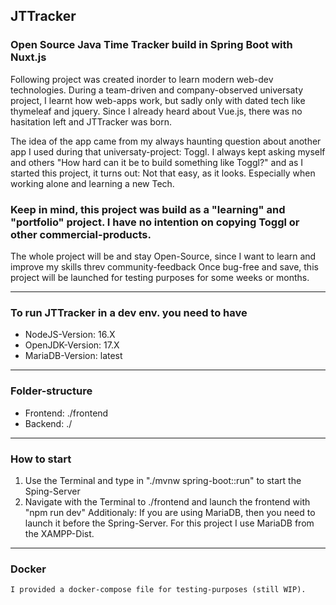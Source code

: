 ## JTTracker
### Open Source Java Time Tracker build in Spring Boot with Nuxt.js

Following project was created inorder to learn modern web-dev technologies. 
During a team-driven and company-observed universaty project, I learnt how web-apps work, but sadly only with dated tech like thymeleaf and jquery. Since I already heard about Vue.js, there was no hasitation left and JTTracker was born. 

The idea of the app came from my always haunting question about another app I used during that universaty-project: Toggl. 
I always kept asking myself and others "How hard can it be to build something like Toggl?" and as I started this project, it turns out:  Not that easy, as it looks. Especially when working alone and learning a new Tech.  

### Keep in mind, this project was build as a "**learning**" and "**portfolio**" project. I have no intention on copying Toggl or other commercial-products.

The whole project will be and stay Open-Source, since I want to learn and improve my skills threv community-feedback
Once bug-free and save, this project will be launched for testing purposes for some weeks or months. 

***

### To run JTTracker in a dev env. you need to have
    
* NodeJS-Version: 16.X
* OpenJDK-Version: 17.X
* MariaDB-Version: latest
    
   
***  
    
### Folder-structure


* Frontend: ./frontend
* Backend: ./
    
***    
    
    
### How to start

1. Use the Terminal and type in "./mvnw spring-boot::run" to start the Sping-Server
2. Navigate with the Terminal to ./frontend and launch the frontend with "npm run dev"
    Additionaly: If you are using MariaDB, then you need to launch it before the Spring-Server. 
        For this project I use MariaDB from the XAMPP-Dist.

***
   
### Docker
    I provided a docker-compose file for testing-purposes (still WIP).
    
